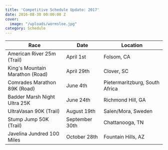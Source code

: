 ```yaml
---
title: 'Competitive Schedule Update: 2017'
date: 2016-08-30 00:00:00 Z
cover:
  image: "/uploads/wormsloe.jpg"
category: Schedule
---
```


Race | Date | Location
---- | ---- | --------
American River 25m (Trail) | April 1st | Folsom, CA
King's Mountain Marathon (Road) | April 29th | Clover, SC
Comrades Marathon 89K (Road) | June 4th | Pietermaritzburg, South Africa
Badder Marsh Night Ultra 25K |  June 24th | Richmond Hill, GA
UltraVasan 90K (Trail) | August 19th | Salen/Mora, Sweden
Stump Jump 50K (Trail) | September 30th | Chattanooga, TN
Javelina Jundred 100 Miles | October 28th | Fountain Hills, AZ
